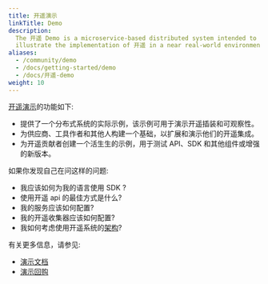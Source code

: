 ```yaml
---
title: 开遥演示
linkTitle: Demo
description:
  The 开遥 Demo is a microservice-based distributed system intended to
  illustrate the implementation of 开遥 in a near real-world environment.
aliases:
  - /community/demo
  - /docs/getting-started/demo
  - /docs/开遥-demo
weight: 10
---
```


[开遥演示](../docs/demo/index.md)的功能如下:

- 提供了一个分布式系统的实际示例，该示例可用于演示开遥插装和可观察性。
- 为供应商、工具作者和其他人构建一个基础，以扩展和演示他们的开遥集成。
- 为开遥贡献者创建一个活生生的示例，用于测试 API、SDK 和其他组件或增强的新版本。

如果你发现自己在问这样的问题:

- 我应该如何为我的语言使用 SDK ?
- 使用开遥 api 的最佳方式是什么?
- 我的服务应该如何配置?
- 我的开遥收集器应该如何配置?
- 我如何考虑使用开遥系统的[架构](../docs/demo/architecture.md)?

有关更多信息，请参见:

- [演示文档](/docs/demo/)
- [演示回购](https://github.com/open-telemetry/opentelemetry-demo)
